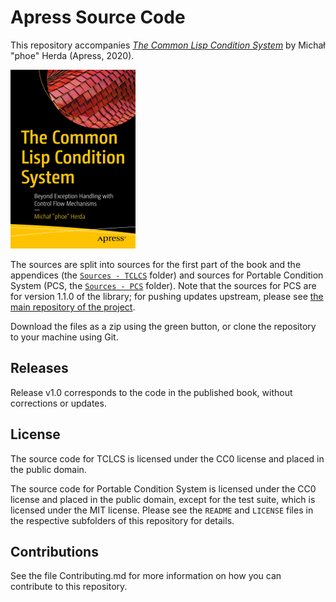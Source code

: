 # Apress Source Code

This repository accompanies [*The Common Lisp Condition System*](https://www.apress.com/9781484261330) by Michał "phoe" Herda (Apress, 2020).

[comment]: #cover
![Cover image](9781484261330.jpg)

The sources are split into sources for the first part of the book and the appendices (the [`Sources - TCLCS`](Sources%20%20TCLCS/) folder) and sources for Portable Condition System (PCS, the [`Sources - PCS`](Sources%20-%20PCS/) folder). Note that the sources for PCS are for version 1.1.0 of the library; for pushing updates upstream, please see [the main repository of the project](https://github.com/phoe/portable-condition-system).

Download the files as a zip using the green button, or clone the repository to your machine using Git.

## Releases

Release v1.0 corresponds to the code in the published book, without corrections or updates.

## License

The source code for TCLCS is licensed under the CC0 license and placed in the public domain.

The source code for Portable Condition System is licensed under the CC0 license and placed in the public domain, except for the test suite, which is licensed under the MIT license. Please see the `README` and `LICENSE` files in the respective subfolders of this repository for details.

## Contributions

See the file Contributing.md for more information on how you can contribute to this repository.
